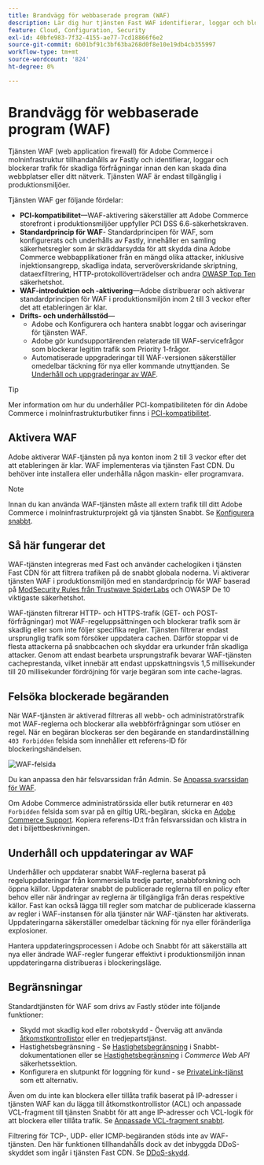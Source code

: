 ```yaml
---
title: Brandvägg för webbaserade program (WAF)
description: Lär dig hur tjänsten Fast WAF identifierar, loggar och blockerar trafik för skadliga förfrågningar innan den kan skada Adobe Commerce nätverk eller webbplatser.
feature: Cloud, Configuration, Security
exl-id: 40bfe983-7f32-4155-ae77-7cd18866f6e2
source-git-commit: 6b01bf91c3bf63ba268d0f8e10e19db4cb355997
workflow-type: tm+mt
source-wordcount: '824'
ht-degree: 0%

---
```


# Brandvägg för webbaserade program (WAF)

Tjänsten WAF (web application firewall) för Adobe Commerce i molninfrastruktur tillhandahålls av Fastly och identifierar, loggar och blockerar trafik för skadliga förfrågningar innan den kan skada dina webbplatser eller ditt nätverk. Tjänsten WAF är endast tillgänglig i produktionsmiljöer.

Tjänsten WAF ger följande fördelar:

- **PCI-kompatibilitet**—WAF-aktivering säkerställer att Adobe Commerce storefront i produktionsmiljöer uppfyller PCI DSS 6.6-säkerhetskraven.
- **Standardprincip för WAF**- Standardprincipen för WAF, som konfigurerats och underhålls av Fastly, innehåller en samling säkerhetsregler som är skräddarsydda för att skydda dina Adobe Commerce webbapplikationer från en mängd olika attacker, inklusive injektionsangrepp, skadliga indata, serveröverskridande skriptning, dataexfiltrering, HTTP-protokollöverträdelser och andra [OWASP Top Ten](https://owasp.org/www-project-top-ten/) säkerhetshot.
- **WAF-introduktion och -aktivering**—Adobe distribuerar och aktiverar standardprincipen för WAF i produktionsmiljön inom 2 till 3 veckor efter det att etableringen är klar.
- **Drifts- och underhållsstöd**—
   - Adobe och Konfigurera och hantera snabbt loggar och aviseringar för tjänsten WAF.
   - Adobe gör kundsupportärenden relaterade till WAF-servicefrågor som blockerar legitim trafik som Priority 1-frågor.
   - Automatiserade uppgraderingar till WAF-versionen säkerställer omedelbar täckning för nya eller kommande utnyttjanden. Se [Underhåll och uppgraderingar av WAF](#waf-maintenance-and-updates).

>[!TIP]
>
>Mer information om hur du underhåller PCI-kompatibiliteten för din Adobe Commerce i molninfrastrukturbutiker finns i [PCI-kompatibilitet](https://business.adobe.com/products/magento/pci-compliance.html).

## Aktivera WAF

Adobe aktiverar WAF-tjänsten på nya konton inom 2 till 3 veckor efter det att etableringen är klar. WAF implementeras via tjänsten Fast CDN. Du behöver inte installera eller underhålla någon maskin- eller programvara.

>[!NOTE]
>
>Innan du kan använda WAF-tjänsten måste all extern trafik till ditt Adobe Commerce i molninfrastrukturprojekt gå via tjänsten Snabbt. Se [Konfigurera snabbt](fastly-configuration.md).

## Så här fungerar det

WAF-tjänsten integreras med Fast och använder cachelogiken i tjänsten Fast CDN för att filtrera trafiken på de snabbt globala noderna. Vi aktiverar tjänsten WAF i produktionsmiljön med en standardprincip för WAF baserad på [ModSecurity Rules från Trustwave SpiderLabs](https://github.com/owasp-modsecurity/ModSecurity) och OWASP De 10 viktigaste säkerhetshot.

WAF-tjänsten filtrerar HTTP- och HTTPS-trafik (GET- och POST-förfrågningar) mot WAF-regeluppsättningen och blockerar trafik som är skadlig eller som inte följer specifika regler. Tjänsten filtrerar endast ursprunglig trafik som försöker uppdatera cachen. Därför stoppar vi de flesta attackerna på snabbcachen och skyddar era urkunder från skadliga attacker. Genom att endast bearbeta ursprungstrafik bevarar WAF-tjänsten cacheprestanda, vilket innebär att endast uppskattningsvis 1,5 millisekunder till 20 millisekunder fördröjning för varje begäran som inte cache-lagras.

## Felsöka blockerade begäranden

När WAF-tjänsten är aktiverad filtreras all webb- och administratörstrafik mot WAF-reglerna och blockerar alla webbförfrågningar som utlöser en regel. När en begäran blockeras ser den begärande en standardinställning `403 Forbidden` felsida som innehåller ett referens-ID för blockeringshändelsen.

![WAF-felsida](../../assets/cdn/fastly-waf-403-error.png)

Du kan anpassa den här felsvarssidan från Admin. Se [Anpassa svarssidan för WAF](fastly-custom-response.md#customize-the-waf-error-page).

Om Adobe Commerce administratörssida eller butik returnerar en `403 Forbidden` felsida som svar på en giltig URL-begäran, skicka en [Adobe Commerce Support](https://experienceleague.adobe.com/docs/commerce-knowledge-base/kb/help-center-guide/magento-help-center-user-guide.html#submit-ticket). Kopiera referens-ID:t från felsvarssidan och klistra in det i biljettbeskrivningen.

## Underhåll och uppdateringar av WAF

Underhåller och uppdaterar snabbt WAF-reglerna baserat på regeluppdateringar från kommersiella tredje parter, snabbforskning och öppna källor. Uppdaterar snabbt de publicerade reglerna till en policy efter behov eller när ändringar av reglerna är tillgängliga från deras respektive källor. Fast kan också lägga till regler som matchar de publicerade klasserna av regler i WAF-instansen för alla tjänster när WAF-tjänsten har aktiverats. Uppdateringarna säkerställer omedelbar täckning för nya eller föränderliga explosioner.

Hantera uppdateringsprocessen i Adobe och Snabbt för att säkerställa att nya eller ändrade WAF-regler fungerar effektivt i produktionsmiljön innan uppdateringarna distribueras i blockeringsläge.

## Begränsningar

Standardtjänsten för WAF som drivs av Fastly stöder inte följande funktioner:

- Skydd mot skadlig kod eller robotskydd - Överväg att använda [åtkomstkontrollistor](./fastly-vcl-allowlist.md) eller en tredjepartstjänst.
- Hastighetsbegränsning - Se [Hastighetsbegränsning](https://github.com/fastly/fastly-magento2/blob/master/Documentation/Guides/RATE-LIMITING.md) i Snabbt-dokumentationen eller se [Hastighetsbegränsning](https://developer.adobe.com/commerce/webapi/get-started/rate-limiting/) i _Commerce Web API_ säkerhetssektion.
- Konfigurera en slutpunkt för loggning för kund - se [PrivateLink-tjänst](../development/privatelink-service.md) som ett alternativ.

Även om du inte kan blockera eller tillåta trafik baserat på IP-adresser i tjänsten WAF kan du lägga till åtkomstkontrollistor (ACL) och anpassade VCL-fragment till tjänsten Snabbt för att ange IP-adresser och VCL-logik för att blockera eller tillåta trafik. Se [Anpassade VCL-fragment snabbt](fastly-vcl-custom-snippets.md).

Filtrering för TCP-, UDP- eller ICMP-begäranden stöds inte av WAF-tjänsten. Den här funktionen tillhandahålls dock av det inbyggda DDoS-skyddet som ingår i tjänsten Fast CDN. Se [DDoS-skydd](fastly.md#ddos-protection).
